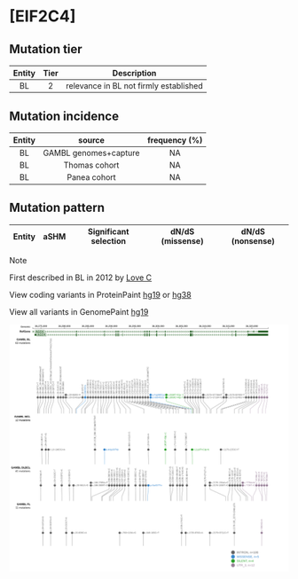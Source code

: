 # [EIF2C4]

## Mutation tier

|Entity|Tier|Description                           |
|:------:|:----:|--------------------------------------|
|BL    |2   |relevance in BL not firmly established|
## Mutation incidence

|Entity|source               |frequency (%)|
|:------:|:---------------------:|:-------------:|
|BL    |GAMBL genomes+capture|NA           |
|BL    |Thomas cohort        |NA           |
|BL    |Panea cohort         |NA           |

## Mutation pattern

|Entity|aSHM|Significant selection|dN/dS (missense)|dN/dS (nonsense)|
|:------:|:----:|:---------------------:|:----------------:|:----------------:|


> [!NOTE]
> First described in BL in 2012 by [Love C](https://pubmed.ncbi.nlm.nih.gov/23143597)

View coding variants in ProteinPaint [hg19](https://www.bcgsc.ca/downloads/morinlab/GAMBL/test/genes/EIF2C4_protein.html)  or [hg38](https://www.bcgsc.ca/downloads/morinlab/GAMBL/test/genes/EIF2C4_protein_hg38.html)

View all variants in GenomePaint [hg19](https://www.bcgsc.ca/downloads/morinlab/GAMBL/test/genes/EIF2C4.html)

![image](images/proteinpaint/EIF2C4.svg)
